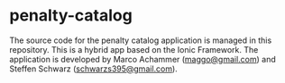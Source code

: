 # penalty-catalog
The source code for the penalty catalog application is managed in this repository.  This is a hybrid app based on the Ionic Framework.  The application is developed by Marco Achammer (maggo@gmail.com) and Steffen Schwarz (schwarzs395@gmail.com).
